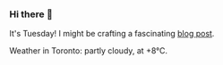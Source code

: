 ### Hi there :wave:

It's Tuesday! I might be crafting a fascinating [blog post](https://benjaminwuethrich.dev).

Weather in Toronto: partly cloudy, at +8°C.
